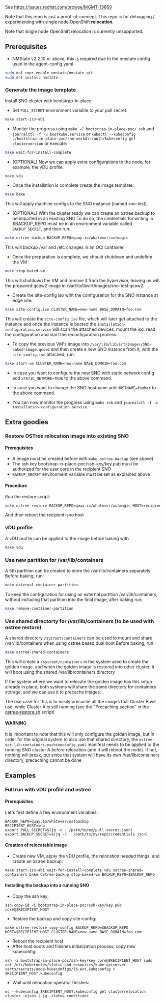 See https://issues.redhat.com/browse/MGMT-13669

Note that this repo is just a proof-of-concept. This repo is for debugging / experimenting with
single node OpenShift **relocation**.

Note that single node OpenShift relocation is currently unsupported.

## Prerequisites

- NMState v2.2.10 or above, this is required due to the nmstate config used in the agent-config.yaml
```bash
sudo dnf copr enable nmstate/nmstate-git
sudo dnf install nmstate
```

### Generate the image template
Install SNO cluster with bootstrap-in-place:

- Set `PULL_SECRET` environment variable to your pull secret:
```bash
make start-iso-abi
```

- Monitor the progress using `make -C bootstrap-in-place-poc/ ssh` and `journalctl -f -u bootkube.service` or `kubectl --kubeconfig ./bootstrap-in-place-poc/sno-workdir/auth/kubeconfig get clusterversion`
or execute:
```bash
make wait-for-install-complete
```

- (OPTIONAL) Now we can apply extra configurations to the node, for example, the vDU profile:
```bash
make vdu
```

- Once the installation is complete create the image template:
```bash
make bake
```

This will apply machine configs to the SNO instance (named sno-test).

- (OPTIONAL) With the cluster ready we can create an ostree backup to be imported in an existing SNO
To do so, the credentials for writing in $BACKUP_REPO must be in an environment variable called `BACKUP_SECRET`, and then run:
```bash
make ostree-backup BACKUP_REPO=quay.io/whatever/ostmagic
```

This will backup /var and /etc changes in an OCI container.

- Once the preparation is complete, we should shutdown and undefine the VM
```bash
make stop-baked-vm
```

This will shutdown the VM and remove it from the hypervisor, leaving us wih the prepaired qcow2 image in /var/lib/libvirt/images/sno-test.qcow2.

- Create the site-config iso wiht the configuration for the SNO instance at edge site:
```bash
make site-config.iso CLUSTER_NAME=new-name BASE_DOMAIN=foo.com
```
This will create the `site-config.iso` file, which will later get attached to the instance and once the instance is booted the `installation-configuration.service` will scan the attached devices,
mount the iso, read the configuration and start the reconfiguration process.

- To copy the previous VM's image into `/var/lib/libvirt/images/SNO-baked-image.qcow2` and then create a new SNO instance from it, with the `site-config.iso` attached, run:

```bash
make start-vm CLUSTER_NAME=new-name BASE_DOMAIN=foo.com
```

- In case you want to configure the new SNO with static network config add `STATIC_NETWORK=TRUE` to the above command.
- In case you want to change the SNO hostname add `HOSTNAME=foobar` to the above command.

- You can now monitor the progress using `make ssh` and `journalctl -f -u installation-configuration.service`

## Extra goodies

### Restore OSTree relocation image into existing SNO
#### Prerequisites
- A image must be created before with `make ostree-backup` (see above)
- The ssh key bootstrap-in-place-poc/ssh-key/key.pub must be authorized for the user core in the recipient SNO
- `BACKUP_SECRET` environment variable must be set as explained above
#### Procedure
Run the restore script:
```bash
make ostree-restore BACKUP_REPO=quay.io/whatever/ostmagic HOST=recipient-sno
```
And then reboot the recipient-sno host

### vDU profile
A vDU profile can be applied to the image before baking with
```bash
make vdu
```

### Use new partition for /var/lib/containers
A 5th partition can be created to store the /var/lib/containers separately
Before baking, run:
```bash
make external-container-partition
```

To keep the configuration for using an external partition /var/lib/containers, without including that partition into the final image, after baking run:
```bash
make remove-container-partition
```

### Use shared directorty for /var/lib/containers (to be used with ostree restore)
A shared directory `/sysroot/containers` can be used to mount and share /var/lib/containers when using ostree based dual boot
Before baking, run:
```bash
make ostree-shared-containers
```

This will create a `/sysroot/containers` in the system used to create the golden image, and when the golden image is restored into other cluster, it will boot using the shared /var/lib/containers directory

If the system where we want to relocate the golden image has this setup already in place, both systems will share the same directory for containers storage, and we can use it to precache images.

The use case for this is to easily precache all the images that Cluster B will use, while Cluster A is still running (see the "Precaching section" in the [ostree-restore.sh](https://github.com/eranco74/sno-relocation-poc/blob/master/ostree-restore.sh) script)

#### WARNING
It is important to note that this will only configure the golden image, but in order for the original system to also use that shared directory, the `ostree-var-lib-containers-machineconfig.yaml` manifest needs to be applied to the running SNO cluster A before relocation (and it will reboot the node). If not, nothing will break, but since that system will have its own /var/lib/containers directory, precaching cannot be done

## Examples
### Full run with vDU profile and ostree
#### Prerequisites
Let's first define a few environment variables:
```
BACKUP_REPO=quay.io/whatever/ostbackup
RECIPIENT_HOST=sno
export PULL_SECRET=$(jq -c . /path/to/my/pull-secret.json)
export BACKUP_SECRET=$(jq -c . /path/to/my/repo/credentials.json)
```
#### Creation of relocatable image
- Create new VM, apply the vDU profile, the relocation needed things, and create an ostree backup:
```
make start-iso-abi wait-for-install-complete vdu ostree-shared-containers bake ostree-backup stop-baked-vm BACKUP_REPO=$BACKUP_REPO
```
#### Installing the backup into a running SNO
- Copy the ssh key:
```
ssh-copy-id -i bootstrap-in-place-poc/ssh-key/key.pub core@$RECIPIENT_HOST
```
- Restore the backup and copy site-config:
```
make ostree-restore copy-config BACKUP_REPO=$BACKUP_REPO HOST=$RECIPIENT_HOST CLUSTER_NAME=new-name BASE_DOMAIN=foo.com
```
- Reboot the recipient host
- After host boots and finishes initialization process, copy new kubeconfig:
```
ssh -i bootstrap-in-place-poc/ssh-key/key core@$RECIPIENT_HOST sudo cat /etc/kubernetes/static-pod-resources/kube-apiserver-certs/secrets/node-kubeconfigs/lb-ext.kubeconfig > $RECIPIENT_HOST.kubeconfig
```
- Wait until relocation operator finishes:
```
oc --kubeconfig $RECIPIENT_HOST.kubeconfig get clusterrelocation cluster -ojson | jq .status.conditions
```
